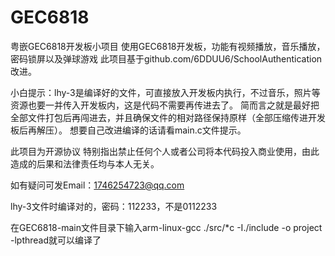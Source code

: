 # GEC6818
粤嵌GEC6818开发板小项目
使用GEC6818开发板，功能有视频播放，音乐播放，密码锁屏以及弹球游戏
此项目基于github.com/6DDUU6/SchoolAuthentication改进。

小白提示：lhy-3是编译好的文件，可直接放入开发板内执行，不过音乐，照片等资源也要一并传入开发板内，这是代码不需要再传进去了。
简而言之就是最好把全部文件打包后再闯进去，并且确保文件的相对路径保持原样（全部压缩传进开发板后再解压）。
想要自己改进编译的话请看main.c文件提示。


此项目为开源协议 特别指出禁止任何个人或者公司将本代码投入商业使用，由此造成的后果和法律责任均与本人无关。

如有疑问可发Email：1746254723@qq.com

lhy-3文件时编译对的，密码：112233，不是0112233

在GEC6818-main文件目录下输入arm-linux-gcc ./src/*c -I./include -o project -lpthread就可以编译了
